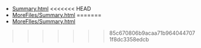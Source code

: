 * [Summary.html](Summary.html)
<<<<<<< HEAD
* [MoreFiles/Summary.html](MoreFiles/Summary.html)
=======
* [MoreFIles/Summary.html](MoreFIles/Summary.html)
>>>>>>> 85c670806b9acaa71b9640447071f8dc3358edcb
